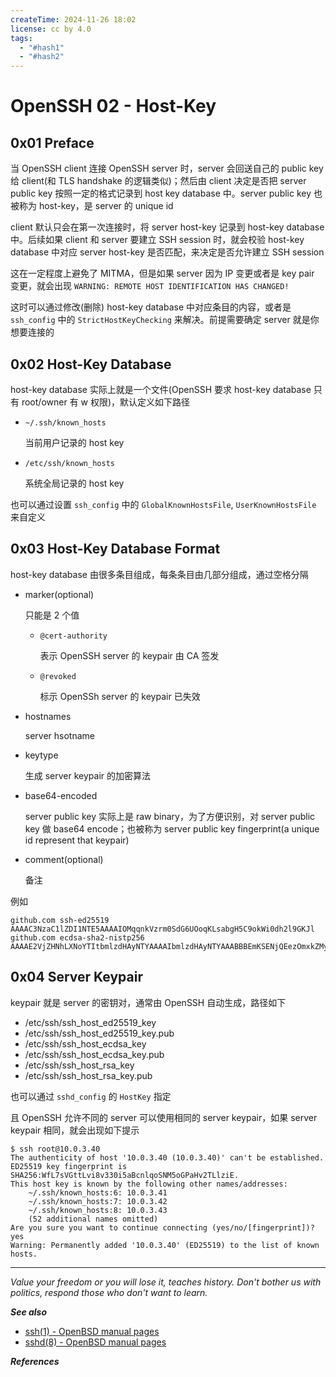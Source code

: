 ```yaml
---
createTime: 2024-11-26 18:02
license: cc by 4.0
tags:
  - "#hash1"
  - "#hash2"
---
```


# OpenSSH 02 - Host-Key

## 0x01 Preface

当 OpenSSH client 连接 OpenSSH server 时，server 会回送自己的 public key 给 client(和 TLS handshake 的逻辑类似)；然后由 client 决定是否把 server public key 按照一定的格式记录到 host key database 中。server public key 也被称为 host-key，是 server 的 unique id

client 默认只会在第一次连接时，将 server host-key 记录到 host-key database 中。后续如果 client 和 server 要建立 SSH session 时，就会校验 host-key database 中对应 server host-key 是否匹配，来决定是否允许建立 SSH session

这在一定程度上避免了 MITMA，但是如果 server 因为 IP 变更或者是 key pair 变更，就会出现 `WARNING: REMOTE HOST IDENTIFICATION HAS CHANGED! `

这时可以通过修改(删除) host-key database 中对应条目的内容，或者是 `ssh_config` 中的 `StrictHostKeyChecking` 来解决。前提需要确定 server 就是你想要连接的

## 0x02 Host-Key Database

host-key database 实际上就是一个文件(OpenSSH 要求 host-key database 只有 root/owner 有 w 权限)，默认定义如下路径

- `~/.ssh/known_hosts`

	当前用户记录的 host key

- `/etc/ssh/known_hosts`

	系统全局记录的 host key

也可以通过设置 `ssh_config` 中的 `GlobalKnownHostsFile`, `UserKnownHostsFile` 来自定义

## 0x03 Host-Key Database Format

host-key database 由很多条目组成，每条条目由几部分组成，通过空格分隔

- marker(optional)

	只能是 2 个值

	- `@cert-authority`

		表示 OpenSSH server 的 keypair 由 CA 签发

	- `@revoked`

		标示 OpenSSh server 的 keypair 已失效

- hostnames

	server hsotname

- keytype

	生成 server keypair 的加密算法

- base64-encoded

	server public key 实际上是 raw binary，为了方便识别，对 server public key 做 base64 encode；也被称为 server public key fingerprint(a unique id represent that keypair)

- comment(optional)

	备注

例如

```
github.com ssh-ed25519 AAAAC3NzaC1lZDI1NTE5AAAAIOMqqnkVzrm0SdG6UOoqKLsabgH5C9okWi0dh2l9GKJl
github.com ecdsa-sha2-nistp256 AAAAE2VjZHNhLXNoYTItbmlzdHAyNTYAAAAIbmlzdHAyNTYAAABBBEmKSENjQEezOmxkZMy7opKgwFB9nkt5YRrYMjNuG5N87uRgg6CLrbo5wAdT/y6v0mKV0U2w0WZ2YB/++Tpockg=
```

## 0x04 Server Keypair

keypair 就是 server 的密钥对，通常由 OpenSSH 自动生成，路径如下

- /etc/ssh/ssh_host_ed25519_key
- /etc/ssh/ssh_host_ed25519_key.pub
- /etc/ssh/ssh_host_ecdsa_key
- /etc/ssh/ssh_host_ecdsa_key.pub
- /etc/ssh/ssh_host_rsa_key
- /etc/ssh/ssh_host_rsa_key.pub

也可以通过 `sshd_config` 的 `HostKey` 指定

且 OpenSSH 允许不同的 server 可以使用相同的 server keypair，如果 server keypair 相同，就会出现如下提示

```
$ ssh root@10.0.3.40
The authenticity of host '10.0.3.40 (10.0.3.40)' can't be established.
ED25519 key fingerprint is SHA256:WfL7sVGttLvi8v330i5aBcnlqoSNM5oGPaHv2TLlziE.
This host key is known by the following other names/addresses:
    ~/.ssh/known_hosts:6: 10.0.3.41
    ~/.ssh/known_hosts:7: 10.0.3.42
    ~/.ssh/known_hosts:8: 10.0.3.43
    (52 additional names omitted)
Are you sure you want to continue connecting (yes/no/[fingerprint])? yes
Warning: Permanently added '10.0.3.40' (ED25519) to the list of known hosts.
```

---
*Value your freedom or you will lose it, teaches history. Don't bother us with politics, respond those who don't want to learn.*

***See also***

- [ssh(1) - OpenBSD manual pages](https://man.openbsd.org/ssh)
- [sshd(8) - OpenBSD manual pages](https://man.openbsd.org/sshd)

***References***

[^1]:[ssh(1) - OpenBSD manual pages](https://man.openbsd.org/ssh#VERIFYING_HOST_KEYS)

